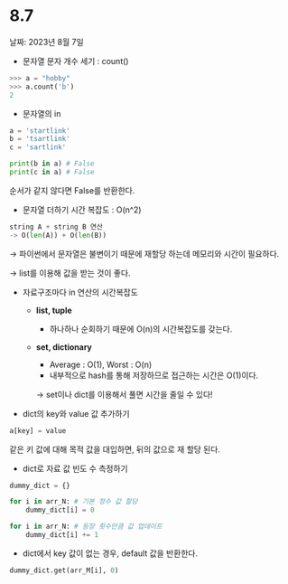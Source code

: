 # 8.7

날짜: 2023년 8월 7일

- 문자열 문자 개수 세기 : count()

```python
>>> a = "hobby"
>>> a.count('b')
2
```

- 문자열의 in

```python
a = 'startlink'
b = 'tsartlink'
c = 'sartlink'

print(b in a) # False
print(c in a) # False
```

순서가 같지 않다면 False를 반환한다.

- 문자열 더하기 시간 복잡도 : O(n^2)

```python
string A + string B 연산
-> O(len(A)) + O(len(B)) 
```

→ 파이썬에서 문자열은 불변이기 때문에 재할당 하는데 메모리와 시간이 필요하다.

→ list를 이용해 값을 받는 것이 좋다.

- 자료구조마다 in 연산의 시간복잡도
    - **list, tuple**
        - 하나하나 순회하기 때문에 O(n)의 시간복잡도를 갖는다.
    - **set, dictionary**
        - Average : O(1), Worst : O(n)
        - 내부적으로 hash를 통해 저장하므로 접근하는 시간은 O(1)이다.
        
        → set이나 dict를 이용해서 풀면 시간을 줄일 수 있다!
        

- dict의 key와 value 값 추가하기

```python
a[key] = value
```

같은 키 값에 대해 목적 값을 대입하면, 뒤의 값으로 재 할당 된다.

- dict로 자료 값 빈도 수 측정하기

```python
dummy_dict = {}

for i in arr_N: # 기본 정수 값 할당
    dummy_dict[i] = 0

for i in arr_N: # 등장 횟수만큼 값 업데이트
    dummy_dict[i] += 1
```

- dict에서 key 값이 없는 경우, default 값을 반환한다.

```python
dummy_dict.get(arr_M[i], 0)
```